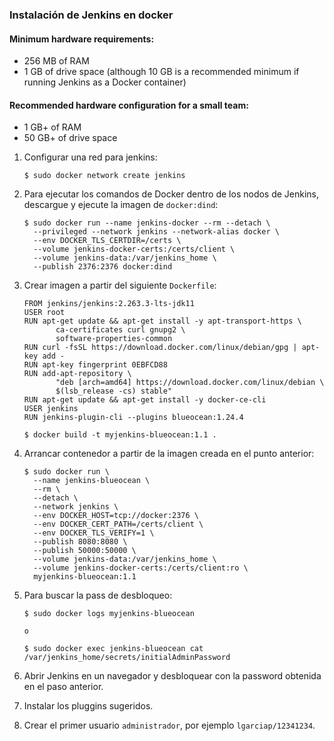 ### Instalación de Jenkins en docker

#### Minimum hardware requirements:

* 256 MB of RAM
* 1 GB of drive space (although 10 GB is a recommended minimum if running Jenkins as a Docker container)

#### Recommended hardware configuration for a small team:

* 1 GB+ of RAM
* 50 GB+ of drive space

1. Configurar una red para jenkins:

       $ sudo docker network create jenkins

2. Para ejecutar los comandos de Docker dentro de los nodos de Jenkins, descargue y ejecute la imagen de `docker:dind`:

       $ sudo docker run --name jenkins-docker --rm --detach \
         --privileged --network jenkins --network-alias docker \
         --env DOCKER_TLS_CERTDIR=/certs \
         --volume jenkins-docker-certs:/certs/client \
         --volume jenkins-data:/var/jenkins_home \
         --publish 2376:2376 docker:dind

3. Crear imagen a partir del siguiente `Dockerfile`:

       FROM jenkins/jenkins:2.263.3-lts-jdk11
       USER root
       RUN apt-get update && apt-get install -y apt-transport-https \
              ca-certificates curl gnupg2 \
              software-properties-common
       RUN curl -fsSL https://download.docker.com/linux/debian/gpg | apt-key add -
       RUN apt-key fingerprint 0EBFCD88
       RUN add-apt-repository \
              "deb [arch=amd64] https://download.docker.com/linux/debian \
              $(lsb_release -cs) stable"
       RUN apt-get update && apt-get install -y docker-ce-cli
       USER jenkins
       RUN jenkins-plugin-cli --plugins blueocean:1.24.4

       $ docker build -t myjenkins-blueocean:1.1 .

4. Arrancar contenedor a partir de la imagen creada en el punto anterior:

       $ sudo docker run \
         --name jenkins-blueocean \
         --rm \
         --detach \
         --network jenkins \
         --env DOCKER_HOST=tcp://docker:2376 \
         --env DOCKER_CERT_PATH=/certs/client \
         --env DOCKER_TLS_VERIFY=1 \
         --publish 8080:8080 \
         --publish 50000:50000 \
         --volume jenkins-data:/var/jenkins_home \
         --volume jenkins-docker-certs:/certs/client:ro \
         myjenkins-blueocean:1.1

5. Para buscar la pass de desbloqueo:

       $ sudo docker logs myjenkins-blueocean

       o

       $ sudo docker exec jenkins-blueocean cat /var/jenkins_home/secrets/initialAdminPassword

6. Abrir Jenkins en un navegador y desbloquear con la password obtenida en el paso anterior.

7. Instalar los pluggins sugeridos.

8. Crear el primer usuario `administrador`, por ejemplo `lgarciap/12341234`.

